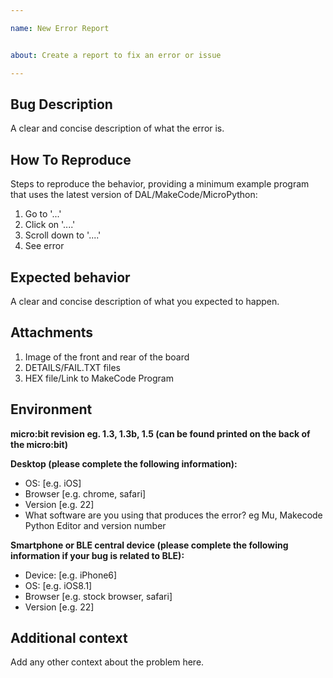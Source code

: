 ```yaml
---

name: New Error Report


about: Create a report to fix an error or issue

---
```


## Bug Description

A clear and concise description of what the error is.

## How To Reproduce

Steps to reproduce the behavior, providing a minimum example program that uses the latest version of DAL/MakeCode/MicroPython:

1. Go to '...'
2. Click on '....'
3. Scroll down to '....'
4. See error

## Expected behavior

A clear and concise description of what you expected to happen.

## Attachments 
1. Image of the front and rear of the board
2. DETAILS/FAIL.TXT files
3. HEX file/Link to MakeCode Program

## Environment

**micro:bit revision eg. 1.3, 1.3b, 1.5 (can be found printed on the back of the micro:bit)**

**Desktop (please complete the following information):**

- OS: [e.g. iOS]
- Browser [e.g. chrome, safari]
- Version [e.g. 22]
- What software are you using that produces the error? eg Mu, Makecode Python Editor and version number

**Smartphone or BLE central device (please complete the following information if your bug is related to BLE):**

- Device: [e.g. iPhone6]
- OS: [e.g. iOS8.1]
- Browser [e.g. stock browser, safari]
- Version [e.g. 22]

## Additional context

Add any other context about the problem here. 


